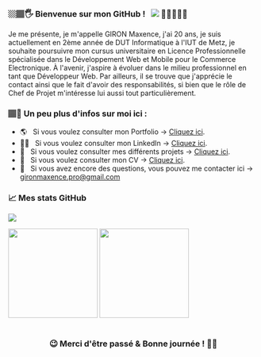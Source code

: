 ### 🏼🏽🖐 Bienvenue sur mon GitHub ! &nbsp; ![](https://komarev.com/ghpvc/?username=MaxHwK&label=Visiteurs+:) 👩🏼‍🤝‍🧑🏻

Je me présente, je m'appelle GIRON Maxence, j'ai 20 ans, je suis actuellement en 2ème année de DUT Informatique à l'IUT de Metz, je souhaite 
poursuivre mon cursus universitaire en Licence Professionnelle spécialisée dans le Développement Web et Mobile pour le Commerce Electronique. 
À l'avenir, j'aspire à évoluer dans le milieu professionnel en tant que Développeur Web. Par ailleurs, il se trouve que j'apprécie 
le contact ainsi que le fait d'avoir des responsabilités, si bien que le rôle de Chef de Projet m'intéresse lui aussi tout particulièrement.

### 🏽🧑 Un peu plus d'infos sur moi ici :

- 🌎 &nbsp; Si vous voulez consulter mon Portfolio → [Cliquez ici](https://maxhwk.github.io/).
- 👨‍💻 &nbsp; Si vous voulez consulter mon LinkedIn → [Cliquez ici](https://www.linkedin.com/in/maxence-giron/).
- 💾 &nbsp; Si vous voulez consulter mes différents projets → [Cliquez ici](https://github.com/MaxHwK?tab=repositories).
- 📝 &nbsp; Si vous voulez consulter mon CV → [Cliquez ici](https://github.com/MaxHwK/MaxHwK.github.io/blob/main/static/doc/CV_Giron_Maxence.pdf).
- 📧 &nbsp; Si vous avez encore des questions, vous pouvez me contacter ici → gironmaxence.pro@gmail.com

### 📈 Mes stats GitHub

[![](https://gitwar.herokuapp.com/badge?username=MaxHwK&label=Gitwar%20Profile%20Score&style=for-the-badge&color=0088cc)](https://gitwar.herokuapp.com/)

<img height="180em" src="https://github-readme-stats.vercel.app/api?username=MaxHwK&show_icons=true&hide_border=true&&count_private=true&include_all_commits=true" />

<img height="180em" src="https://github-readme-stats.vercel.app/api/top-langs/?username=MaxHwK&exclude_repo=KNN-Image-Classification&show_icons=true&hide_border=true&layout=compact&langs_count=8"/>

#

<div align="center">

### 😉 Merci d'être passé & Bonne journée ! 🏼🤝 

</div>

